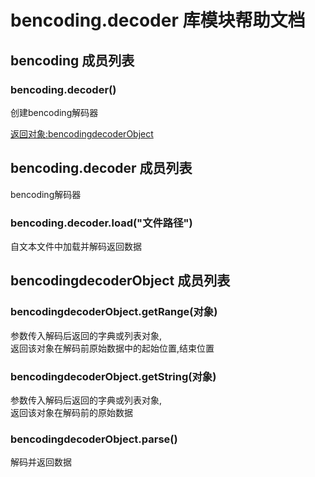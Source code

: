 # bencoding.decoder 库模块帮助文档

<a id="bencoding"></a>
## bencoding 成员列表


<a id="bencoding.decoder"></a>
### bencoding.decoder() 
 创建bencoding解码器  
  
[返回对象:bencodingdecoderObject](#bencodingdecoderObject)

<a id="bencoding.decoder"></a>
## bencoding.decoder 成员列表

bencoding解码器

<a id="bencoding.decoder.load"></a>
### bencoding.decoder.load("文件路径") 
 自文本文件中加载并解码返回数据

<a id="bencodingdecoderObject"></a>
## bencodingdecoderObject 成员列表


<a id="bencodingdecoderObject.getRange"></a>
### bencodingdecoderObject.getRange(对象) 
 参数传入解码后返回的字典或列表对象,  
返回该对象在解码前原始数据中的起始位置,结束位置

<a id="bencodingdecoderObject.getString"></a>
### bencodingdecoderObject.getString(对象) 
 参数传入解码后返回的字典或列表对象,  
返回该对象在解码前的原始数据

<a id="bencodingdecoderObject.parse"></a>
### bencodingdecoderObject.parse() 
 解码并返回数据
